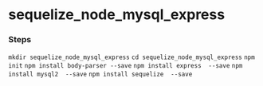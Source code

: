 # sequelize_node_mysql_express
### Steps ###
`mkdir sequelize_node_mysql_express` 
`cd sequelize_node_mysql_express` 
`npm init` 
`npm install body-parser --save` 
`npm install express  --save` 
`npm install mysql2  --save` 
`npm install sequelize  --save`
